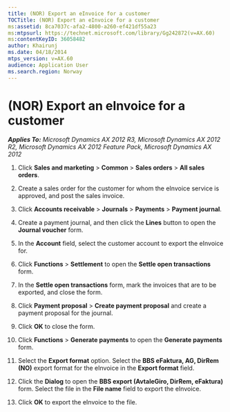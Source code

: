 ```yaml
---
title: (NOR) Export an eInvoice for a customer
TOCTitle: (NOR) Export an eInvoice for a customer
ms:assetid: 8ca7037c-afa2-4800-a260-ef421df55a23
ms:mtpsurl: https://technet.microsoft.com/library/Gg242872(v=AX.60)
ms:contentKeyID: 36058482
author: Khairunj
ms.date: 04/18/2014
mtps_version: v=AX.60
audience: Application User
ms.search.region: Norway
---
```


# (NOR) Export an eInvoice for a customer 


_**Applies To:** Microsoft Dynamics AX 2012 R3, Microsoft Dynamics AX 2012 R2, Microsoft Dynamics AX 2012 Feature Pack, Microsoft Dynamics AX 2012_

1.  Click **Sales and marketing** \> **Common** \> **Sales orders** \> **All sales orders**.

2.  Create a sales order for the customer for whom the eInvoice service is approved, and post the sales invoice.

3.  Click **Accounts receivable** \> **Journals** \> **Payments** \> **Payment journal**.

4.  Create a payment journal, and then click the **Lines** button to open the **Journal voucher** form.

5.  In the **Account** field, select the customer account to export the eInvoice for.

6.  Click **Functions** \> **Settlement** to open the **Settle open transactions** form.

7.  In the **Settle open transactions** form, mark the invoices that are to be exported, and close the form.

8.  Click **Payment proposal** \> **Create payment proposal** and create a payment proposal for the journal.

9.  Click **OK** to close the form.

10. Click **Functions** \> **Generate payments** to open the **Generate payments** form.

11. Select the **Export format** option. Select the **BBS eFaktura, AG, DirRem (NO)** export format for the eInvoice in the **Export format** field.

12. Click the **Dialog** to open the **BBS export (AvtaleGiro, DirRem, eFaktura)** form. Select the file in the **File name** field to export the eInvoice.

13. Click **OK** to export the eInvoice to the file.

  


